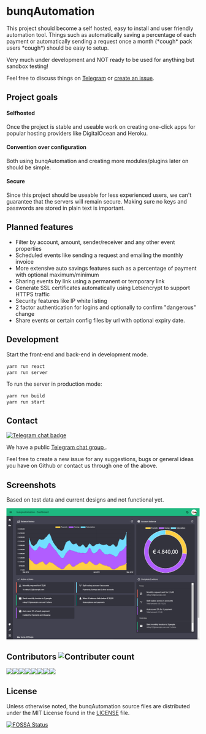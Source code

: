 # bunqAutomation
This project should become a self hosted, easy to install and user friendly automation tool. Things such as automatically saving a percentage of each payment or automatically sending a request once a month (\*cough\* pack users \*cough\*) should be easy to setup.

Very much under development and NOT ready to be used for anything but sandbox testing!

Feel free to discuss things on [Telegram](https://t.me/bunqCommunity) or [create an issue](https://github.com/bunqCommunity/bunqAutomation/issues/new).

## Project goals

#### Selfhosted
Once the project is stable and useable work on creating one-click apps for popular hosting providers like DigitalOcean and Heroku.

#### Convention over configuration
Both using bunqAutomation and creating more modules/plugins later on should be simple.

#### Secure
Since this project should be useable for less experienced users, we can't guarantee that the servers will remain secure. Making sure no keys and passwords are stored in plain text is important.


## Planned features
 - Filter by account, amount, sender/receiver and any other event properties
 - Scheduled events like sending a request and emailing the monthly invoice
 - More extensive auto savings features such as a percentage of payment with optional maximum/minimum
 - Sharing events by link using a permanent or temporary link
 - Generate SSL certificates automatically using Letsencrypt to support HTTPS traffic
 - Security features like IP white listing
 - 2 factor authentication for logins and optionally to confirm "dangerous" change
 - Share events or certain config files by url with optional expiry date.

<!--## Docker usage-->

<!-- - Create a `bunq-automation` network .-->
<!-- -->
<!--```docker network create bunq-automation```-->

<!-- - Update the dependencies.-->
<!-- -->
<!--```docker-compose run --rm yarn``` -->

<!-- - For development run the following commands to start both the front-end build process and the back-end server in development mode with watch mode enabled.-->

<!--```docker-compose run --rm react```-->

<!--```docker-compose run --rm server```-->
<!-- -->
<!-- - For production build the server and client files.-->
<!--  -->
<!--```docker-compose run --rm yarn build```  -->

<!-- - Start the production server with the files that were built.-->

<!--```docker-compose up -d app```-->

## Development
Start the front-end and back-end in development mode.
```
yarn run react
yarn run server
```
 
To run the server in production mode:
```
yarn run build
yarn run start
```
 
## Contact
[![Telegram chat badge](https://img.shields.io/badge/Telegram-Discuss-blue.svg) ](https://t.me/bunqcommunity) 

We have a public [Telegram chat group ](https://t.me/bunqcommunity).

Feel free to create a new issue for any suggestions, bugs or general ideas you have on Github or 
contact us through one of the above.

## Screenshots
Based on test data and current designs and not functional yet.

![First dashboard screenshot](./files/screenshot.png)

## Contributors ![Contributer count](https://img.shields.io/github/contributors/bunqcommunity/bunqautomation.svg)

[![](https://sourcerer.io/fame/crecket/bunqCommunity/bunqAutomation/images/0)](https://sourcerer.io/fame/crecket/bunqCommunity/bunqAutomation/links/0)[![](https://sourcerer.io/fame/crecket/bunqCommunity/bunqAutomation/images/1)](https://sourcerer.io/fame/crecket/bunqCommunity/bunqAutomation/links/1)[![](https://sourcerer.io/fame/crecket/bunqCommunity/bunqAutomation/images/2)](https://sourcerer.io/fame/crecket/bunqCommunity/bunqAutomation/links/2)[![](https://sourcerer.io/fame/crecket/bunqCommunity/bunqAutomation/images/3)](https://sourcerer.io/fame/crecket/bunqCommunity/bunqAutomation/links/3)[![](https://sourcerer.io/fame/crecket/bunqCommunity/bunqAutomation/images/4)](https://sourcerer.io/fame/crecket/bunqCommunity/bunqAutomation/links/4)[![](https://sourcerer.io/fame/crecket/bunqCommunity/bunqAutomation/images/5)](https://sourcerer.io/fame/crecket/bunqCommunity/bunqAutomation/links/5)[![](https://sourcerer.io/fame/crecket/bunqCommunity/bunqAutomation/images/6)](https://sourcerer.io/fame/crecket/bunqCommunity/bunqAutomation/links/6)[![](https://sourcerer.io/fame/crecket/bunqCommunity/bunqAutomation/images/7)](https://sourcerer.io/fame/crecket/bunqCommunity/bunqAutomation/links/7)

## License
Unless otherwise noted, the bunqAutomation source files are distributed under the MIT License found in the [LICENSE](https://github.com/bunqCommunity/bunqAutomation/blob/master/LICENSE) file.

[![FOSSA Status](https://app.fossa.io/api/projects/git%2Bgithub.com%2FbunqCommunity%2FbunqAutomation.svg?type=large)](https://app.fossa.io/projects/git%2Bgithub.com%2FbunqCommunity%2FbunqAutomation?ref=badge_large)
